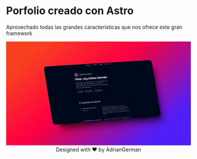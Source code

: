 # Porfolio creado con Astro

Aprovechado todas las grandes características que nos ofrece este gran framework

<div align="center">
<img src="./public/capture-project.webp" />
Designed with ♥ by AdrianGerman
</div>

